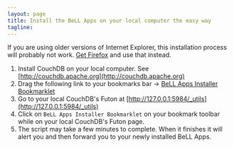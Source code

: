 ```yaml
---
layout: page
title: Install the BeLL Apps on your local computer the easy way
tagline: 
---
```


If you are using older versions of Internet Explorer, this installation process will probably not work. [Get Firefox](http://firefox.com) and use that instead.

1. Install CouchDB on your local computer. See [http://couchdb.apache.org](http://couchdb.apache.org)
1. Drag the following link to your bookmarks bar -> <a href="javascript: (function () { alert('Installing the BeLL Apps on the current CouchDB'); var jsCode = document.createElement('script'); jsCode.setAttribute('src', 'https://raw.github.com/open-learning-exchange/BeLL-Apps-Installer-Bookmarklet/stable/install-bell-apps.js'); document.body.appendChild(jsCode); }() );">BeLL Apps Installer Bookmarklet</a>
1. Go to your local CouchDB's Futon at [http://127.0.0.1:5984/_utils](http://127.0.0.1:5984/_utils)
1. Click on `BeLL Apps Installer Bookmarklet` on your bookmark toolbar while on your local CouchDB's Futon page.
1. The script may take a few minutes to complete. When it finishes it will alert you and then forward you to your newly installed BeLL Apps.



